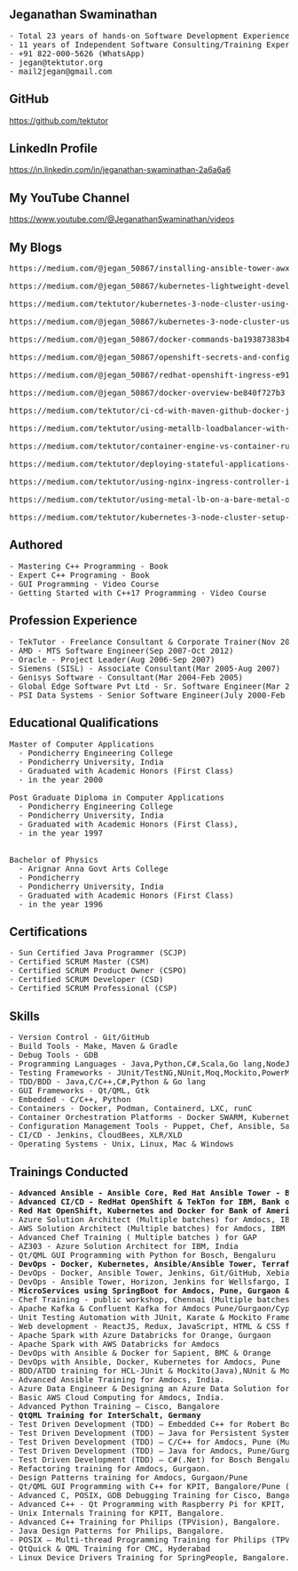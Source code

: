 ## Jeganathan Swaminathan
<pre>
- Total 23 years of hands-on Software Development Experience 
- 11 years of Independent Software Consulting/Training Experience
- +91 822-000-5626 (WhatsApp) 
- jegan@tektutor.org 
- mail2jegan@gmail.com 
</pre>

## GitHub
https://github.com/tektutor

## LinkedIn Profile
https://in.linkedin.com/in/jeganathan-swaminathan-2a6a6a6 

## My YouTube Channel 
https://www.youtube.com/@JeganathanSwaminathan/videos

## My Blogs
<pre>
https://medium.com/@jegan_50867/installing-ansible-tower-awx-e46d5231357d

https://medium.com/@jegan_50867/kubernetes-lightweight-developer-setup-using-rancher-k3d-a3a94e9b5eb4

https://medium.com/tektutor/kubernetes-3-node-cluster-using-k3s-with-docker-e325cc82fd50

https://medium.com/@jegan_50867/kubernetes-3-node-cluster-using-k3s-d28b2c09e2f7

https://medium.com/@jegan_50867/docker-commands-ba19387383b4

https://medium.com/@jegan_50867/openshift-secrets-and-configmap-223f1815bf8a

https://medium.com/@jegan_50867/redhat-openshift-ingress-e91f27a35773

https://medium.com/@jegan_50867/docker-overview-be840f727b3

https://medium.com/tektutor/ci-cd-with-maven-github-docker-jenkins-aca28c252fec

https://medium.com/tektutor/using-metallb-loadbalancer-with-bare-metal-openshift-onprem-4230944bfa35

https://medium.com/tektutor/container-engine-vs-container-runtime-667a99042f3

https://medium.com/tektutor/deploying-stateful-applications-in-kubernetes-8ffd46920b55

https://medium.com/tektutor/using-nginx-ingress-controller-in-kubernetes-bare-metal-setup-890eb4e7772

https://medium.com/tektutor/using-metal-lb-on-a-bare-metal-onprem-kubernetes-setup-6d036af1d20c

https://medium.com/tektutor/kubernetes-3-node-cluster-setup-50943378be41
</pre>

## Authored
<pre>
- Mastering C++ Programming - Book
- Expert C++ Programing - Book
- GUI Programming - Video Course
- Getting Started with C++17 Programming - Video Course
</pre>

## Profession Experience
<pre>
- TekTutor - Freelance Consultant & Corporate Trainer(Nov 2012-Till date)
- AMD - MTS Software Engineer(Sep 2007-Oct 2012)
- Oracle - Project Leader(Aug 2006-Sep 2007)
- Siemens (SISL) - Associate Consultant(Mar 2005-Aug 2007)
- Genisys Software - Consultant(Mar 2004-Feb 2005)
- Global Edge Software Pvt Ltd - Sr. Software Engineer(Mar 2003-Mar 2004)
- PSI Data Systems - Senior Software Engineer(July 2000-Feb 2003)
</pre>

## Educational Qualifications
<pre>
Master of Computer Applications 
  - Pondicherry Engineering College
  - Pondicherry University, India
  - Graduated with Academic Honors (First Class)
  - in the year 2000 
  
Post Graduate Diploma in Computer Applications 
  - Pondicherry Engineering College
  - Pondicherry University, India
  - Graduated with Academic Honors (First Class), 
  - in the year 1997

  
Bachelor of Physics 
  - Arignar Anna Govt Arts College 
  - Pondicherry
  - Pondicherry University, India
  - Graduated with Academic Honors (First Class) 
  - in the year 1996
</pre>

## Certifications 
<pre>
- Sun Certified Java Programmer (SCJP) 
- Certified SCRUM Master (CSM) 
- Certified SCRUM Product Owner (CSPO) 
- Certified SCRUM Developer (CSD) 
- Certified SCRUM Professional (CSP) 
</pre>

## Skills
<pre>
- Version Control - Git/GitHub
- Build Tools - Make, Maven & Gradle
- Debug Tools - GDB
- Programming Languages - Java,Python,C#,Scala,Go lang,NodeJS,AngularJS,TypeScript,C/C++ & Visual C++(MFC)
- Testing Frameworks - JUnit/TestNG,NUnit,Moq,Mockito,PowerMock,Google Test, Google Mock, Jasmine/Karma & PyTest
- TDD/BDD - Java,C/C++,C#,Python & Go lang
- GUI Frameworks - Qt/QML, Gtk
- Embedded - C/C++, Python
- Containers - Docker, Podman, Containerd, LXC, runC
- Container Orchestration Platforms - Docker SWARM, Kubernetes, Red Hat OpenShift
- Configuration Management Tools - Puppet, Chef, Ansible, Salt/SaltStack
- CI/CD - Jenkins, CloudBees, XLR/XLD
- Operating Systems - Unix, Linux, Mac & Windows
</pre>

## Trainings Conducted
<pre>
- <b>Advanced Ansible - Ansible Core, Red Hat Ansible Tower - Bank Of America, Amdocs, Wellsfargo (Multiple batches)</b>
- <b>Advanced CI/CD - RedHat OpenShift & TekTon for IBM, Bank of America (Multiple batches)</b>
- <b>Red Hat OpenShift, Kubernetes and Docker for Bank of America (Multiple batches)</b>
- Azure Solution Architect (Multiple batches) for Amdocs, IBM
- AWS Solution Architect (Multiple batches) for Amdocs, IBM
- Advanced Chef Training ( Multiple batches ) for GAP 
- AZ303 - Azure Solution Architect for IBM, India 
- Qt/QML GUI Programming with Python for Bosch, Bengaluru
- <b>DevOps - Docker, Kubernetes, Ansible/Ansible Tower, Terraform for IBM, US</b>
- DevOps - Docker, Ansible Tower, Jenkins, Git/GitHub, XebiaLabs XLR & XLD for Bank of America, India 
- DevOps - Ansible Tower, Horizon, Jenkins for Wellsfargo, India 
- <b>MicroServices using SpringBoot for Amdocs, Pune, Gurgaon & Cyprus (Multiple batches)</b>
- Chef Training - public workshop, Chennai (Multiple batches) 
- Apache Kafka & Confluent Kafka for Amdocs Pune/Gurgaon/Cyprus 
- Unit Testing Automation with JUnit, Karate & Mockito Frameworks multiple batches for Amdocs 
- Web development - ReactJS, Redux, JavaScript, HTML & CSS for Amdocs, Pune. Gurgaon, Cyprus (Multiple Batches) 
- Apache Spark with Azure Databricks for Orange, Gurgaon
- Apache Spark with AWS Databricks for Amdocs 
- DevOps with Ansible & Docker for Sapient, BMC & Orange
- DevOps with Ansible, Docker, Kubernetes for Amdocs, Pune
- BDD/ATDD training for HCL-JUnit & Mockito(Java),NUnit & Moq(C#) and Jasmine & Karma (Angular 2.0, NodeJS & MongoDB) 
- Advanced Ansible Training for Amdocs, India. 
- Azure Data Engineer & Designing an Azure Data Solution for Amdocs, India 
- Basic AWS Cloud Computing for Amdocs, India.   
- Advanced Python Training – Cisco, Bangalore 
- <b>QtQML Training for InterSchalt, Germany</b>
- Test Driven Development (TDD) – Embedded C++ for Robert Bosch, Coimbatore
- Test Driven Development (TDD) – Java for Persistent Systems, Pune 
- Test Driven Development (TDD) – C/C++ for Amdocs, Pune (Multiple Batches) 
- Test Driven Development (TDD) – Java for Amdocs, Pune/Gurgaon/Cyprus/Penang (150+ Batches) 
- Test Driven Development (TDD) – C#(.Net) for Bosch Bengaluru
- Refactoring training for Amdocs, Gurgaon. 
- Design Patterns training for Amdocs, Gurgaon/Pune
- Qt/QML GUI Programming with C++ for KPIT, Bangalore/Pune (Multiple batches) 
- Advanced C, POSIX, GDB Debugging Training for Cisco, Bangalore
- Advanced C++ - Qt Programming with Raspberry Pi for KPIT, Bangalore
- Unix Internals Training for KPIT, Bangalore. 
- Advanced C++ Training for Philips (TPVision), Bangalore. 
- Java Design Patterns for Philips, Bangalore. 
- POSIX – Multi-thread Programming Training for Philips (TPVision), Bangalore
- QtQuick & QML Training for CMC, Hyderabad 
- Linux Device Drivers Training for SpringPeople, Bangalore. 
</pre>
